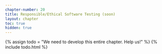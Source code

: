 ```yaml
---
chapter-number: 20
title: Responsible/Ethical Software Testing (soon)
layout: chapter
toc: true
hidden: true
---
```


{% assign todo = "We need to develop this entire chapter. Help us!" %}
{% include todo.html %}

